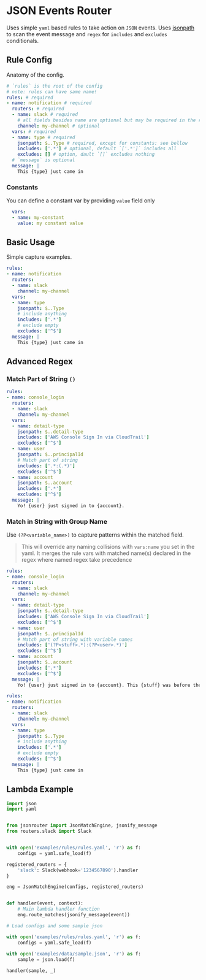 
# JSON Events Router

Uses simple `yaml` based rules to take action on `JSON` events. Uses [jsonpath](https://readthedocs.org/projects/jsonpath-rw/) to scan the event message and `regex` for `includes` and `excludes` conditionals.

## Rule Config

Anatomy of the config.

```yaml
# `rules` is the root of the config
# note: rules can have same name!
rules: # required
- name: notification # required
  routers: # required
  - name: slack # required
    # all fields besides name are optional but may be required in the router
    channel: my-channel # optional
  vars: # required
  - name: type # required
    jsonpath: $..Type # required, except for constants: see bellow 
    includes: ['.*'] # optional, default `['.*']` includes all
    excludes: [] # option, dault `[]` excludes nothing
  # `message` is optional
  message: | 
    This {type} just came in
```

### Constants

You can define a constant var by providing `value` field only

```yaml
  vars:
  - name: my-constant
    value: my constant value
```

## Basic Usage

Simple capture examples. 

```yaml
rules:
- name: notification
  routers: 
  - name: slack
    channel: my-channel
  vars:
  - name: type
    jsonpath: $..Type
    # include anything
    includes: ['.*']
    # exclude empty
    excludes: ['^$']
  message: |
    This {type} just came in
```

## Advanced Regex

### Match Part of String `()`

```yaml
rules:
- name: console_login
  routers: 
  - name: slack
    channel: my-channel
  vars:
  - name: detail-type
    jsonpath: $..detail-type
    includes: ['AWS Console Sign In via CloudTrail']
    excludes: ['^$']
  - name: user
    jsonpath: $..principalId
    # Match part of string
    includes: ['.*:(.*)']
    excludes: ['^$']
  - name: account
    jsonpath: $..account
    includes: ['.*']
    excludes: ['^$']    
  message: |
    Yo! {user} just signed in to {account}.
```

### Match in String with Group Name

Use `(?P<variable_name>)` to capture patterns within the matched field.

> This will override any naming collisions with `vars:name` you set in the yaml. It merges the rule vars with matched name(s) declared in the regex where named regex take precedence

```yaml
rules:
- name: console_login
  routers: 
  - name: slack
    channel: my-channel
  vars:
  - name: detail-type
    jsonpath: $..detail-type
    includes: ['AWS Console Sign In via CloudTrail']
    excludes: ['^$']
  - name: user
    jsonpath: $..principalId
    # Match part of string with variable names
    includes: ['(?P<stuff>.*):(?P<user>.*)']
    excludes: ['^$']
  - name: account
    jsonpath: $..account
    includes: ['.*']
    excludes: ['^$']    
  message: |
    Yo! {user} just signed in to {account}. This {stuff} was before the user.
```

```yaml
rules:
- name: notification
  routers: 
  - name: slack
    channel: my-channel
  vars:
  - name: type
    jsonpath: $..Type
    # include anything
    includes: ['.*']
    # exclude empty
    excludes: ['^$']
  message: |
    This {type} just came in
```

## Lambda Example


```python
import json
import yaml


from jsonrouter import JsonMatchEngine, jsonify_message
from routers.slack import Slack


with open('examples/rules/rules.yaml', 'r') as f:
    configs = yaml.safe_load(f)

registered_routers = {
    'slack': Slack(webhook='1234567890').handler
}

eng = JsonMatchEngine(configs, registered_routers)


def handler(event, context):
    # Main lambda handler function
    eng.route_matches(jsonify_message(event))
```


```python
# Load configs and some sample json

with open('examples/rules/rules.yaml', 'r') as f:
    configs = yaml.safe_load(f)
    
with open('examples/data/sample.json', 'r') as f:
    sample = json.load(f)
```


```python
handler(sample, _)
```

